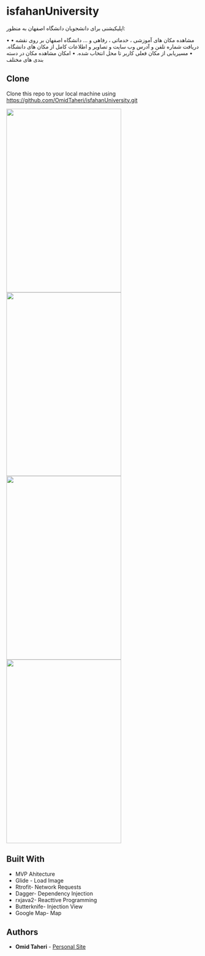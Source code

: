 # isfahanUniversity

اپلیکیشنی برای دانشجویان دانشگاه اصفهان به منظور:

•	مشاهده مکان های آموزشی ، خدماتی ، رفاهی و … دانشگاه اصفهان بر روی نقشه
•	دریافت شماره تلفن و آدرس وب سایت و تصاویر  و اطلاعات کامل از مکان های دانشگاه.
•	مسیریابی از مکان فعلی کاربر تا محل انتخاب شده.
•	امکان مشاهده مکان در دسته بندی های مختلف



## Clone

Clone this repo to your local machine using https://github.com/OmidTaheri/isfahanUniversity.git

<a href="url"><img src="http://omidtaheri.ir/wp-content/uploads/2020/03/daneshgah12.jpg"   height="480" width="300" ></a>
<a href="url"><img src="http://omidtaheri.ir/wp-content/uploads/2020/03/daneshga32.jpg"   height="480" width="300" ></a>
<a href="url"><img src="http://omidtaheri.ir/wp-content/uploads/2020/03/daneshgah22.jpg"   height="480" width="300" ></a>
<a href="url"><img src="http://omidtaheri.ir/wp-content/uploads/2020/03/daneshgah42.jpg"   height="480" width="300" ></a>




## Built With

* MVP Ahitecture
* Glide - Load Image
* Rtrofit- Network Requests
* Dagger- Dependency Injection
* rxjava2- Reacttive Programming
* Butterknife- Injection View
* Google Map- Map

## Authors

* **Omid Taheri** - [Personal Site](http://omidtaheri.ir)
